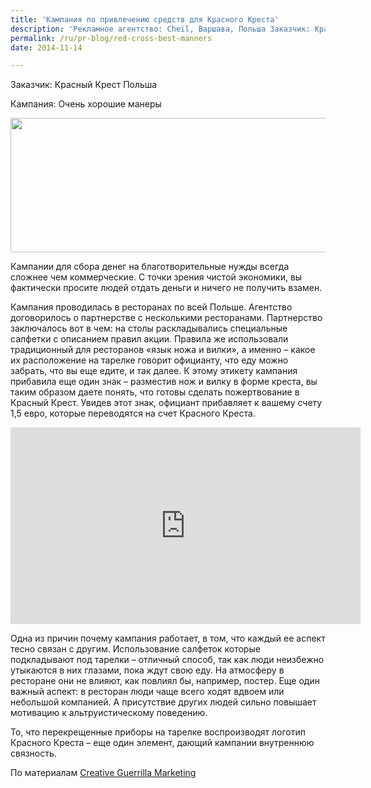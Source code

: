 ```yaml
---
title: 'Кампания по привлечению средств для Красного Креста'
description: 'Рекламное агентство: Cheil, Варшава, Польша Заказчик: Красный Крест Польша Кампания: Очень хорошие манеры'
permalink: /ru/pr-blog/red-cross-best-manners
date: 2014-11-14

---
```


Заказчик: Красный Крест Польша

Кампания: Очень хорошие манеры

<img src="{{ site.assets }}/upload/3027415-inline-i-1-good-manners-red-cross-funding.jpg" alt="" class="post__img" width="580" height="215">

Кампании для сбора денег на благотворительные нужды всегда сложнее чем коммерческие. С точки зрения чистой экономики, вы фактически просите людей отдать деньги и ничего не получить взамен.

Кампания проводилась в ресторанах по всей Польше. Агентство договорилось о партнерстве с несколькими ресторанами. Партнерство заключалось вот в чем:  на столы раскладывались специальные салфетки с описанием правил акции. Правила же использовали  традиционный для ресторанов «язык ножа и вилки», а именно – какое их расположение на тарелке говорит официанту, что еду можно забрать, что вы еще едите, и так далее. К этому этикету кампания прибавила еще один знак – разместив нож и вилку в форме креста, вы таким образом даете понять, что готовы сделать пожертвование в Красный Крест. Увидев этот знак, официант прибавляет к вашему счету 1,5 евро, которые переводятся на счет Красного Креста.

<iframe width="560" height="315" src="https://www.youtube.com/embed/CQo9iBfFaCo" frameborder="0" allowfullscreen></iframe>

Одна из причин почему кампания работает, в том, что каждый ее аспект тесно связан с другим. Использование салфеток которые подкладывают под тарелки – отличный способ, так как люди неизбежно утыкаются в них глазами, пока ждут свою еду. На атмосферу в ресторане они не влияют, как повлиял бы, например, постер. Еще один важный аспект: в ресторан люди чаще всего ходят вдвоем или небольшой компанией. А присутствие других людей сильно повышает мотивацию к альтруистическому поведению.

То, что перекрещенные приборы на тарелке воспроизводят логотип Красного Креста – еще один элемент, дающий кампании внутреннюю связность.

По материалам <a href="http://www.creativeguerrillamarketing.com/guerrilla-marketing/polish-red-cross-encourages-donations-unique-restaurant-placemats/">Creative Guerrilla Marketing</a>

